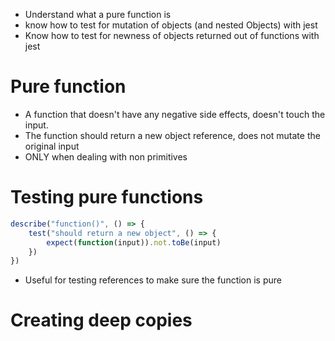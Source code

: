- Understand what a pure function is
- know how to test for mutation of objects (and nested Objects) with jest
- Know how to test for newness of objects returned out of functions with jest

# Pure function
- A function that doesn't have any negative side effects, doesn't touch the input.
- The function should return a new object reference, does not mutate the original input
- ONLY when dealing with non primitives

# Testing pure functions

```js
describe("function()", () => {
	test("should return a new object", () => {
		expect(function(input)).not.toBe(input)
	})
})
```

- Useful for testing references to make sure the function is pure

# Creating deep copies